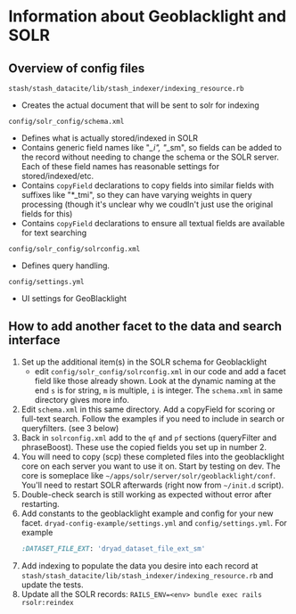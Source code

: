 # Information about Geoblacklight and SOLR

## Overview of config files

`stash/stash_datacite/lib/stash_indexer/indexing_resource.rb`
- Creates the actual document that will be sent to solr for indexing

`config/solr_config/schema.xml`
- Defines what is actually stored/indexed in SOLR
- Contains generic field names like "*_i", "*_sm", so fields can be added to the
  record without needing to change the schema or the SOLR server. Each of these
  field names has reasonable settings for stored/indexed/etc.
- Contains `copyField` declarations to copy fields into similar fields with
  suffixes like "*_tmi", so they can have varying weights in query processing
  (though it's unclear why we coudln't just use the original fields for this)
- Contains `copyField` declarations to ensure all textual fields are available
  for text searching

`config/solr_config/solrconfig.xml`
- Defines query handling.

`config/settings.yml`
- UI settings for GeoBlacklight


## How to add another facet to the data and search interface

1. Set up the additional item(s) in the SOLR schema for Geoblacklight
   - edit `config/solr_config/solrconfig.xml` in our code and add a facet field
      like those already shown. Look at the dynamic naming at the end `s` is for string,
      `m` is multiple, `i` is integer.  The `schema.xml` in same directory gives more info.
2. Edit `schema.xml` in this same directory.  Add a copyField for scoring or
   full-text search.  Follow the examples if you need to include in search or queryfilters. (see 3 below)
3. Back in `solrconfig.xml` add to the `qf` and `pf` sections (queryFilter and phraseBoost).
   These use the copied fields you set up in number 2.
4. You will need to copy (scp) these completed files into the geoblacklight core on
   each server you want to use it on.  Start by testing on dev.  The core is someplace
   like `~/apps/solr/server/solr/geoblacklight/conf`.  You'll need to restart SOLR
   afterwards (right now from `~/init.d` script).
5. Double-check search is still working as expected without error after restarting.
6. Add constants to the geoblacklight example and config for your new facet.
   `dryad-config-example/settings.yml` and `config/settings.yml`. For example
    ```ruby
    :DATASET_FILE_EXT: 'dryad_dataset_file_ext_sm'
    ```
7. Add indexing to populate the data you desire into each record at
   `stash/stash_datacite/lib/stash_indexer/indexing_resource.rb` and update the tests.
8. Update all the SOLR records: `RAILS_ENV=<env> bundle exec rails rsolr:reindex`
